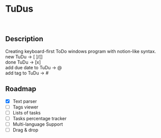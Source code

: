 # TuDus

<br />

## Description
Creating keyboard-first ToDo windows program with notion-like syntax. <br />
new TuDu -> [ ]/[] <br />
done TuDu -> [x] <br />
add due date to TuDu -> @ <br />
add tag to TuDu -> # <br />

## Roadmap

- [x] Text parser
- [ ] Tags viewer
- [ ] Lists of tasks
- [ ] Tasks percentage tracker
- [ ] Multi-language Support
- [ ] Drag & drop
